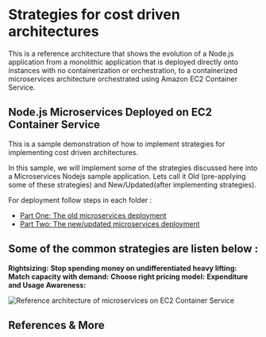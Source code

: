 
# Strategies for cost driven architectures


This is a reference architecture that shows the evolution of a Node.js application from a monolithic
application that is deployed directly onto instances with no containerization or orchestration, to a
containerized microservices architecture orchestrated using Amazon EC2 Container Service.


## Node.js Microservices Deployed on EC2 Container Service

This is a sample demonstration of how to implement strategies for implementing cost driven architectures.

In this sample, we will implement some of the strategies discussed here into a Microservices Nodejs sample application. Lets call it Old (pre-applying some of these strategies) and New/Updated(after implementing strategies).

For deployment follow steps in each folder : 

- [Part One: The old microservices deployment](01-old-microservices/)
- [Part Two: The new/updated microservices deployment](02-new-microservices/)



## Some of the common strategies are listen below :

__Rightsizing:__
__Stop spending money on undifferentiated heavy lifting:__
__Match capacity with demand:__
__Choose right pricing model:__
__Expenditure and Usage Awareness:__


![Reference architecture of microservices on EC2 Container Service](../images/microservice-containers.png)

## References & More
